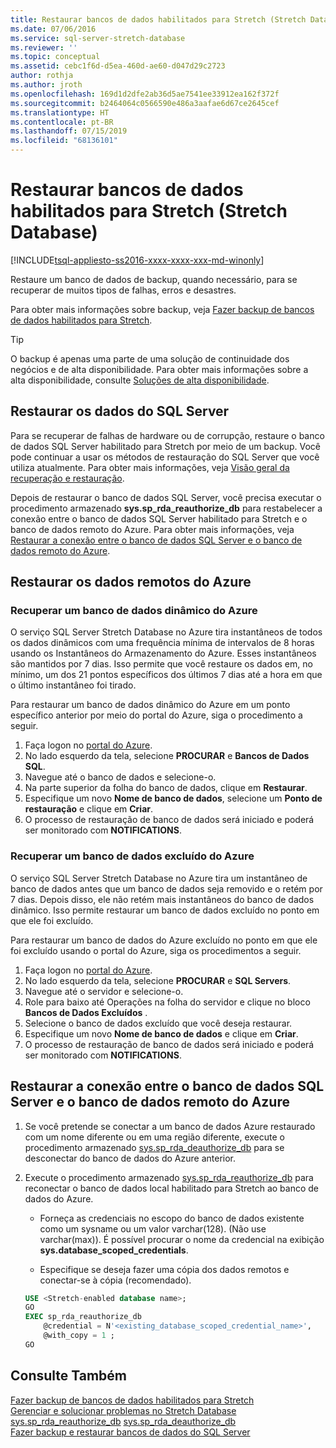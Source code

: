 ```yaml
---
title: Restaurar bancos de dados habilitados para Stretch (Stretch Database) | Microsoft Docs
ms.date: 07/06/2016
ms.service: sql-server-stretch-database
ms.reviewer: ''
ms.topic: conceptual
ms.assetid: cebc1f6d-d5ea-460d-ae60-d047d29c2723
author: rothja
ms.author: jroth
ms.openlocfilehash: 169d1d2dfe2ab36d5ae7541ee33912ea162f372f
ms.sourcegitcommit: b2464064c0566590e486a3aafae6d67ce2645cef
ms.translationtype: HT
ms.contentlocale: pt-BR
ms.lasthandoff: 07/15/2019
ms.locfileid: "68136101"
---
```

# <a name="restore-stretch-enabled-databases-stretch-database"></a>Restaurar bancos de dados habilitados para Stretch (Stretch Database)
[!INCLUDE[tsql-appliesto-ss2016-xxxx-xxxx-xxx-md-winonly](../../includes/tsql-appliesto-ss2016-xxxx-xxxx-xxx-md-winonly.md)]


  Restaure um banco de dados de backup, quando necessário, para se recuperar de muitos tipos de falhas, erros e desastres.
  
  Para obter mais informações sobre backup, veja [Fazer backup de bancos de dados habilitados para Stretch](../../sql-server/stretch-database/backup-stretch-enabled-databases-stretch-database.md).

> [!TIP]
> O backup é apenas uma parte de uma solução de continuidade dos negócios e de alta disponibilidade. Para obter mais informações sobre a alta disponibilidade, consulte [Soluções de alta disponibilidade](../../database-engine/sql-server-business-continuity-dr.md).

## <a name="restore-your-sql-server-data"></a>Restaurar os dados do SQL Server
Para se recuperar de falhas de hardware ou de corrupção, restaure o banco de dados SQL Server habilitado para Stretch por meio de um backup. Você pode continuar a usar os métodos de restauração do SQL Server que você utiliza atualmente. Para obter mais informações, veja [Visão geral da recuperação e restauração](../../relational-databases/backup-restore/restore-and-recovery-overview-sql-server.md).

Depois de restaurar o banco de dados SQL Server, você precisa executar o procedimento armazenado **sys.sp_rda_reauthorize_db** para restabelecer a conexão entre o banco de dados SQL Server habilitado para Stretch e o banco de dados remoto do Azure. Para obter mais informações, veja [Restaurar a conexão entre o banco de dados SQL Server e o banco de dados remoto do Azure](#reconnect).

## <a name="restore-your-remote-azure-data"></a>Restaurar os dados remotos do Azure

### <a name="recover-a-live-azure-database"></a>Recuperar um banco de dados dinâmico do Azure
O serviço SQL Server Stretch Database no Azure tira instantâneos de todos os dados dinâmicos com uma frequência mínima de intervalos de 8 horas usando os Instantâneos do Armazenamento do Azure. Esses instantâneos são mantidos por 7 dias. Isso permite que você restaure os dados em, no mínimo, um dos 21 pontos específicos dos últimos 7 dias até a hora em que o último instantâneo foi tirado.

Para restaurar um banco de dados dinâmico do Azure em um ponto específico anterior por meio do portal do Azure, siga o procedimento a seguir.

1. Faça logon no [portal do Azure][].
2. No lado esquerdo da tela, selecione **PROCURAR** e **Bancos de Dados SQL**.
3. Navegue até o banco de dados e selecione-o.
4. Na parte superior da folha do banco de dados, clique em **Restaurar**.
5. Especifique um novo **Nome de banco de dados**, selecione um **Ponto de restauração** e clique em **Criar**.
6. O processo de restauração de banco de dados será iniciado e poderá ser monitorado com **NOTIFICATIONS**.

### <a name="recover-a-deleted-azure-database"></a>Recuperar um banco de dados excluído do Azure
O serviço SQL Server Stretch Database no Azure tira um instantâneo de banco de dados antes que um banco de dados seja removido e o retém por 7 dias. Depois disso, ele não retém mais instantâneos do banco de dados dinâmico. Isso permite restaurar um banco de dados excluído no ponto em que ele foi excluído.

Para restaurar um banco de dados do Azure excluído no ponto em que ele foi excluído usando o portal do Azure, siga os procedimentos a seguir.

1. Faça logon no [portal do Azure][].
2. No lado esquerdo da tela, selecione **PROCURAR** e **SQL Servers**.
3. Navegue até o servidor e selecione-o.
4. Role para baixo até Operações na folha do servidor e clique no bloco **Bancos de Dados Excluídos** .
5. Selecione o banco de dados excluído que você deseja restaurar.
5. Especifique um novo **Nome de banco de dados** e clique em **Criar**.
6. O processo de restauração de banco de dados será iniciado e poderá ser monitorado com **NOTIFICATIONS**.

## <a name="reconnect"></a>Restaurar a conexão entre o banco de dados SQL Server e o banco de dados remoto do Azure

1.  Se você pretende se conectar a um banco de dados Azure restaurado com um nome diferente ou em uma região diferente, execute o procedimento armazenado [sys.sp_rda_deauthorize_db](../../relational-databases/system-stored-procedures/sys-sp-rda-deauthorize-db-transact-sql.md) para se desconectar do banco de dados do Azure anterior.  
  
2.  Execute o procedimento armazenado [sys.sp_rda_reauthorize_db](../../relational-databases/system-stored-procedures/sys-sp-rda-reauthorize-db-transact-sql.md) para reconectar o banco de dados local habilitado para Stretch ao banco de dados do Azure.  
  
    -   Forneça as credenciais no escopo do banco de dados existente como um sysname ou um valor varchar(128). (Não use varchar(max)). É possível procurar o nome da credencial na exibição **sys.database_scoped_credentials**.  
  
    -   Especifique se deseja fazer uma cópia dos dados remotos e conectar-se à cópia (recomendado).  
  
    ```sql  
    USE <Stretch-enabled database name>;
    GO
    EXEC sp_rda_reauthorize_db
        @credential = N'<existing_database_scoped_credential_name>',
        @with_copy = 1 ;  
    GO  
    ```  
    
  ## <a name="see-also"></a>Consulte Também  
 [Fazer backup de bancos de dados habilitados para Stretch](../../sql-server/stretch-database/backup-stretch-enabled-databases-stretch-database.md)  
 [Gerenciar e solucionar problemas no Stretch Database](../../sql-server/stretch-database/manage-and-troubleshoot-stretch-database.md)   
 [sys.sp_rda_reauthorize_db](../../relational-databases/system-stored-procedures/sys-sp-rda-reauthorize-db-transact-sql.md) 
 [sys.sp_rda_deauthorize_db](../../relational-databases/system-stored-procedures/sys-sp-rda-deauthorize-db-transact-sql.md)  
 [Fazer backup e restaurar bancos de dados do SQL Server](../../relational-databases/backup-restore/back-up-and-restore-of-sql-server-databases.md)  
 
 [portal do Azure]: https://portal.azure.com/
 
